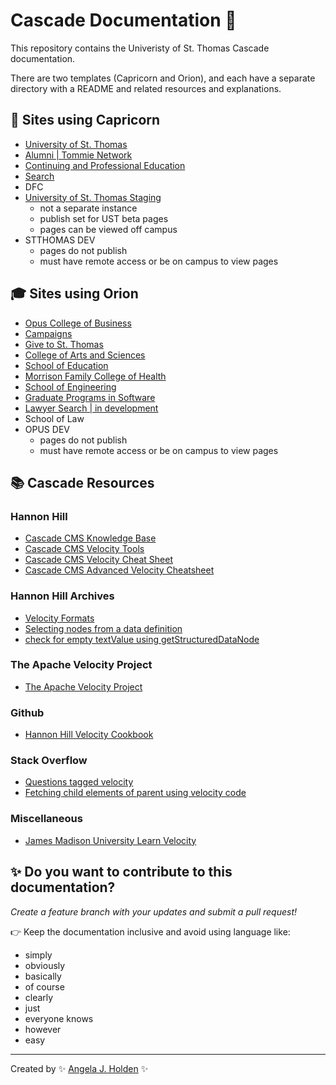 # Cascade Documentation :apple:

This repository contains the Univeristy of St. Thomas Cascade documentation.

There are two templates (Capricorn and Orion), and each have a separate directory with a README and related resources and explanations.

## :school_satchel: Sites using Capricorn

-   [University of St. Thomas](https://www.stthomas.edu/)
-   [Alumni | Tommie Network](https://alumni.stthomas.edu/)
-   [Continuing and Professional Education](https://cape.stthomas.edu/)
-   [Search](https://search.stthomas.edu/search/)
-   DFC
-   [University of St. Thomas Staging](https://staging.aws.stthomas.edu/)
    -   not a separate instance
    -   publish set for UST beta pages
    -   pages can be viewed off campus
-   STTHOMAS DEV
    -   pages do not publish
    -   must have remote access or be on campus to view pages

## :mortar_board: Sites using Orion

-   [Opus College of Business](https://business.stthomas.edu/)
-   [Campaigns](https://campaigns.stthomas.edu/)
-   [Give to St. Thomas](https://give.stthomas.edu/)
-   [College of Arts and Sciences](https://cas.stthomas.edu/)
-   [School of Education](https://education.stthomas.edu/)
-   [Morrison Family College of Health](https://health.stthomas.edu/)
-   [School of Engineering](https://engineering.stthomas.edu/)
-   [Graduate Programs in Software](https://software.stthomas.edu/)
-   [Lawyer Search | in development](https://lawnet-cascade-dev.aws.stthomas.edu/lawyer-search/)
-   School of Law
-   OPUS DEV
    -   pages do not publish
    -   must have remote access or be on campus to view pages

## :books: Cascade Resources

### Hannon Hill

-   [Cascade CMS Knowledge Base](https://www.hannonhill.com/cascadecms/latest/faqs/development/index.html)
-   [Cascade CMS Velocity Tools](https://www.hannonhill.com/cascadecms/latest/developing-in-cascade/script-formats/velocity-tools.html)
-   [Cascade CMS Velocity Cheat Sheet](https://www.hannonhill.com/cascadecms/latest/_docs/velocity-cheatsheet.pdf)
-   [Cascade CMS Advanced Velocity Cheatsheet](https://www.hannonhill.com/cascadecms/latest/_docs/advanced-velocity-cheatsheet.pdf)

### Hannon Hill Archives

-   [Velocity Formats](http://help-archives.hannonhill.com/discussions/velocity-formats)
-   [Selecting nodes from a data definition](http://help-archives.hannonhill.com/discussions/velocity-formats/14334-selecting-nodes-from-a-data-definition)
-   [check for empty textValue using getStructuredDataNode](http://help-archives.hannonhill.com/discussions/velocity-formats/14099-check-for-empty-textvalue-using-getstructureddatanode)

### The Apache Velocity Project

-   [The Apache Velocity Project](http://velocity.apache.org/engine/1.7/user-guide.html)

### Github

-   [Hannon Hill Velocity Cookbook](https://github.com/hannonhill/Velocity-Cookbook)

### Stack Overflow

-   [Questions tagged velocity](https://stackoverflow.com/questions/tagged/velocity)
-   [Fetching child elements of parent using velocity code](https://stackoverflow.com/questions/24827801/fetching-child-elements-of-parent-using-velocity-code)

### Miscellaneous

-   [James Madison University Learn Velocity](https://www.jmu.edu/cascade/LearnVelocity/index.shtml)

## :sparkles: Do you want to contribute to this documentation?

_Create a feature branch with your updates and submit a pull request!_

:point_right: Keep the documentation inclusive and avoid using language like:

-   simply
-   obviously
-   basically
-   of course
-   clearly
-   just
-   everyone knows
-   however
-   easy

---

Created by :sparkles: [Angela J. Holden](https://github.com/angelajholden) :sparkles:
